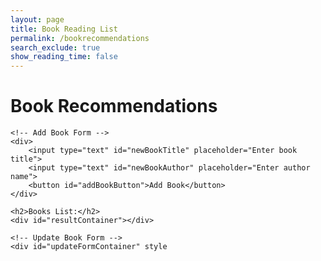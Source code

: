 ```yaml
---
layout: page 
title: Book Reading List
permalink: /bookrecommendations
search_exclude: true
show_reading_time: false 
---
```

<script>
document.addEventListener('DOMContentLoaded', function() {
    const baseUrl = 'https://litconnect.stu.nighthawkcodingsociety.com/booking/api/book';

    // GET function to fetch books by genre
    function getBooks(genre) {
        fetch(`${baseUrl}?genre=${genre}`, {
            method: 'GET',
            headers: {
                'Content-Type': 'application/json'
            }
        })
        .then(response => response.json())
        .then(data => displayBooks(data))
        .catch(error => console.error('Error:', error));
    }

    // Function to display books
    function displayBooks(books) {
        const resultContainer = document.getElementById('resultContainer');
        resultContainer.innerHTML = '';
        books.forEach(book => {
            const bookElement = document.createElement('div');
            bookElement.textContent = `${book.title} by ${book.author}`;

            // Add buttons for updating and deleting each book
            const updateButton = document.createElement('button');
            updateButton.textContent = 'Update';
            updateButton.onclick = () => showUpdateForm(book.id, book.title);

            const deleteButton = document.createElement('button');
            deleteButton.textContent = 'Delete';
            deleteButton.onclick = () => deleteBook(book.id);

            bookElement.appendChild(updateButton);
            bookElement.appendChild(deleteButton);
            resultContainer.appendChild(bookElement);
        });
    }

    // Function to show the update form
    function showUpdateForm(bookId, currentTitle) {
        const updateFormContainer = document.getElementById('updateFormContainer');
        updateFormContainer.style.display = 'block';
        document.getElementById('newTitleInput').value = currentTitle;
        document.getElementById('updateBookButton').onclick = function() {
            const newTitle = document.getElementById('newTitleInput').value;
            const updatedBook = { title: newTitle };
            updateBook(bookId, updatedBook);
        };
    }

    // POST function to add a new book
    function addBook(book) {
        fetch(baseUrl, {
            method: 'POST',
            headers: {
                'Content-Type': 'application/json'
            },
            body: JSON.stringify(book)
        })
        .then(response => response.json())
        .then(data => {
            console.log(data);
            getBooks('all'); // Refresh book list after adding a new one
        })
        .catch(error => console.error('Error:', error));
    }

    // PUT function to update an existing book
    function updateBook(bookId, updatedBook) {
        fetch(`${baseUrl}/${bookId}`, {
            method: 'PUT',
            headers: {
                'Content-Type': 'application/json'
            },
            body: JSON.stringify(updatedBook)
        })
        .then(response => response.json())
        .then(data => {
            console.log('Updated book:', data);
            // Refresh the books list after update
            getBooks('all');
        })
        .catch(error => console.error('Error:', error));
    }

    // DELETE function to remove a book
    function deleteBook(bookId) {
        fetch(`${baseUrl}/${bookId}`, {
            method: 'DELETE',
            headers: {
                'Content-Type': 'application/json'
            }
        })
        .then(response => response.json())
        .then(data => {
            console.log('Deleted book:', data);
            // Refresh the books list after deletion
            getBooks('all');
        })
        .catch(error => console.error('Error:', error));
    }

    // Fetch books on page load
    getBooks('all'); // Replace 'all' with the desired genre if needed

    // Adding a new book when the add book button is clicked
    document.getElementById('addBookButton').addEventListener('click', function() {
        const newTitle = document.getElementById('newBookTitle').value;
        const newAuthor = document.getElementById('newBookAuthor').value;
        if (newTitle && newAuthor) {
            const newBook = { title: newTitle, author: newAuthor };
            addBook(newBook);
            document.getElementById('newBookTitle').value = '';
            document.getElementById('newBookAuthor').value = '';
        } else {
            alert('Please enter both title and author.');
        }
    });
});
</script>

<!DOCTYPE html>
<html lang="en">
<head>
    <meta charset="UTF-8">
    <meta name="viewport" content="width=device-width, initial-scale=1.0">
    <title>Book Recommendations</title>
</head>
<body>
    <h1>Book Recommendations</h1>
    
    <!-- Add Book Form -->
    <div>
        <input type="text" id="newBookTitle" placeholder="Enter book title">
        <input type="text" id="newBookAuthor" placeholder="Enter author name">
        <button id="addBookButton">Add Book</button>
    </div>

    <h2>Books List:</h2>
    <div id="resultContainer"></div>

    <!-- Update Book Form -->
    <div id="updateFormContainer" style

